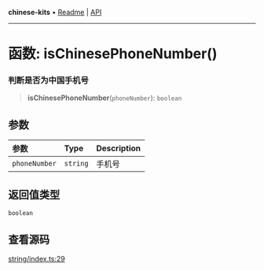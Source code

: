 **chinese-kits** • [Readme](../README.md) \| [API](../globals.md)

***

# 函数: isChinesePhoneNumber()

### 判断是否为中国手机号

<a id="undefined" name="undefined"></a>

> **isChinesePhoneNumber**(`phoneNumber`): `boolean`

## 参数

| 参数 | Type | Description |
| :------ | :------ | :------ |
| `phoneNumber` | `string` | 手机号 |

## 返回值类型

`boolean`

## 查看源码

[string/index.ts:29](https://github.com/hacxy/chinese-kits/blob/b96843e817fcae745ac599cf5ae0b57f85bdd872/src/string/index.ts#L29)
